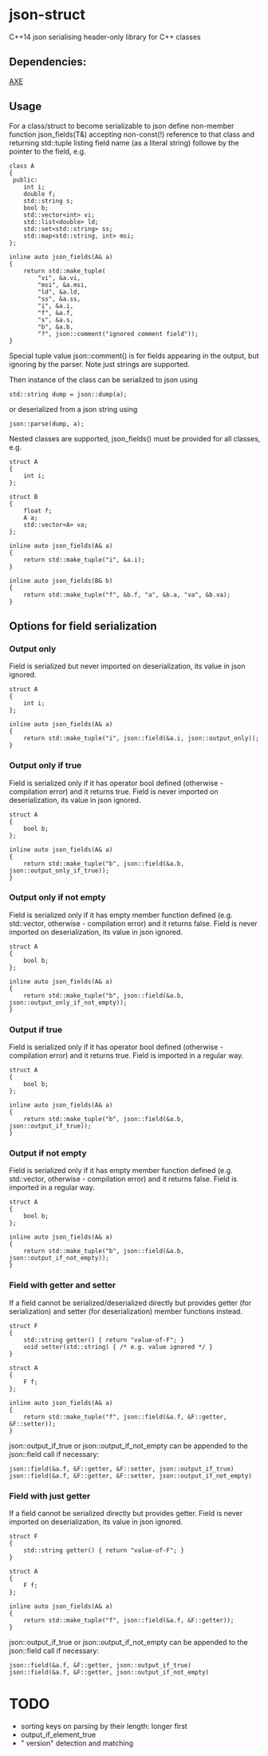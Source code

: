 # json-struct
C++14 json serialising header-only library for C++ classes

## Dependencies:

[AXE](https://github.com/skepner/axe)

## Usage

For a class/struct to become serializable to json define non-member
function json_fields(T&) accepting non-const(!) reference to that
class and returning std::tuple listing field name (as a literal
string) followe by the pointer to the field, e.g.

    class A
    {
     public:
        int i;
        double f;
        std::string s;
        bool b;
        std::vector<int> vi;
        std::list<double> ld;
        std::set<std::string> ss;
        std::map<std::string, int> msi;
    };

    inline auto json_fields(A& a)
    {
        return std::make_tuple(
            "vi", &a.vi,
            "msi", &a.msi,
            "ld", &a.ld,
            "ss", &a.ss,
            "i", &a.i,
            "f", &a.f,
            "s", &a.s,
            "b", &a.b,
            "?", json::comment("ignored comment field"));
    }

Special tuple value json::comment(<literal string>) is for fields
appearing in the output, but ignoring by the parser. Note just strings
are supported.

Then instance of the class can be serialized to json using

    std::string dump = json::dump(a);

or deserialized from a json string using

    json::parse(dump, a);

Nested classes are supported, json_fields() must be provided for all
classes, e.g.

    struct A
    {
        int i;
    };

    struct B
    {
        float f;
        A a;
        std::vector<A> va;
    };

    inline auto json_fields(A& a)
    {
        return std::make_tuple("i", &a.i);
    }

    inline auto json_fields(B& b)
    {
        return std::make_tuple("f", &b.f, "a", &b.a, "va", &b.va);
    }

## Options for field serialization

### Output only

Field is serialized but never imported on deserialization, its value in json ignored.

    struct A
    {
        int i;
    };

    inline auto json_fields(A& a)
    {
        return std::make_tuple("i", json::field(&a.i, json::output_only));
    }

### Output only if true

Field is serialized only if it has operator bool defined (otherwise -
compilation error) and it returns true. Field is never imported on
deserialization, its value in json ignored.

    struct A
    {
        bool b;
    };

    inline auto json_fields(A& a)
    {
        return std::make_tuple("b", json::field(&a.b, json::output_only_if_true));
    }


### Output only if not empty

Field is serialized only if it has empty member function defined
(e.g. std::vector, otherwise - compilation error) and it returns
false. Field is never imported on deserialization, its value in json
ignored.

    struct A
    {
        bool b;
    };

    inline auto json_fields(A& a)
    {
        return std::make_tuple("b", json::field(&a.b, json::output_only_if_not_empty));
    }


### Output if true

Field is serialized only if it has operator bool defined (otherwise -
compilation error) and it returns true. Field is imported in a regular way.

    struct A
    {
        bool b;
    };

    inline auto json_fields(A& a)
    {
        return std::make_tuple("b", json::field(&a.b, json::output_if_true));
    }


### Output if not empty

Field is serialized only if it has empty member function defined
(e.g. std::vector, otherwise - compilation error) and it returns
false. Field is imported in a regular way.

    struct A
    {
        bool b;
    };

    inline auto json_fields(A& a)
    {
        return std::make_tuple("b", json::field(&a.b, json::output_if_not_empty));
    }


### Field with getter and setter

If a field cannot be serialized/deserialized directly but provides
getter (for serialization) and setter (for deserialization) member
functions instead.

    struct F
    {
        std::string getter() { return "value-of-F"; }
        void setter(std::string) { /* e.g. value ignored */ }
    }

    struct A
    {
        F f;
    };

    inline auto json_fields(A& a)
    {
        return std::make_tuple("f", json::field(&a.f, &F::getter, &F::setter));
    }

json::output_if_true or json::output_if_not_empty can be appended to
the json::field call if necessary:

    json::field(&a.f, &F::getter, &F::setter, json::output_if_true)
    json::field(&a.f, &F::getter, &F::setter, json::output_if_not_empty)

### Field with just getter

If a field cannot be serialized directly but provides getter. Field is
never imported on deserialization, its value in json ignored.

    struct F
    {
        std::string getter() { return "value-of-F"; }
    }

    struct A
    {
        F f;
    };

    inline auto json_fields(A& a)
    {
        return std::make_tuple("f", json::field(&a.f, &F::getter));
    }

json::output_if_true or json::output_if_not_empty can be appended to
the json::field call if necessary:

    json::field(&a.f, &F::getter, json::output_if_true)
    json::field(&a.f, &F::getter, json::output_if_not_empty)

# TODO

- sorting keys on parsing by their length: longer first
- output_if_element_true
- "  version" detection and matching
